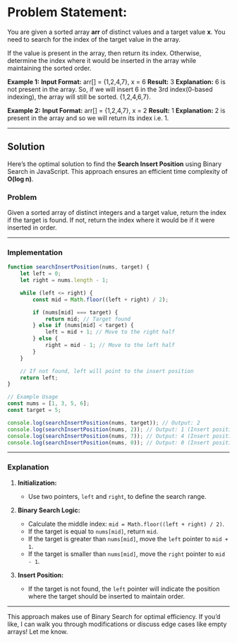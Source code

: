 # **Problem Statement:** 
You are given a sorted array **arr** of distinct values and a target value **x**. You need to search for the index of the target value in the array.

If the value is present in the array, then return its index. Otherwise, determine the index where it would be inserted in the array while maintaining the sorted order.

**Example 1:**
**Input Format:** arr[] = {1,2,4,7}, x = 6
**Result:** 3
**Explanation:** 6 is not present in the array. So, if we will insert 6 in the 3rd index(0-based indexing), the array will still be sorted. {1,2,4,6,7}.

**Example 2:**
**Input Format:** arr[] = {1,2,4,7}, x = 2
**Result:** 1
**Explanation:** 2 is present in the array and so we will return its index i.e. 1.

---
## Solution

Here’s the optimal solution to find the **Search Insert Position** using Binary Search in JavaScript. This approach ensures an efficient time complexity of **O(log n)**.

### Problem
Given a sorted array of distinct integers and a target value, return the index if the target is found. If not, return the index where it would be if it were inserted in order.

---

### Implementation
```javascript
function searchInsertPosition(nums, target) {
    let left = 0;
    let right = nums.length - 1;

    while (left <= right) {
        const mid = Math.floor((left + right) / 2);

        if (nums[mid] === target) {
            return mid; // Target found
        } else if (nums[mid] < target) {
            left = mid + 1; // Move to the right half
        } else {
            right = mid - 1; // Move to the left half
        }
    }

    // If not found, left will point to the insert position
    return left;
}

// Example Usage
const nums = [1, 3, 5, 6];
const target = 5;

console.log(searchInsertPosition(nums, target)); // Output: 2
console.log(searchInsertPosition(nums, 2)); // Output: 1 (Insert position)
console.log(searchInsertPosition(nums, 7)); // Output: 4 (Insert position)
console.log(searchInsertPosition(nums, 0)); // Output: 0 (Insert position)
```

---

### Explanation
1. **Initialization:**
   - Use two pointers, `left` and `right`, to define the search range.

2. **Binary Search Logic:**
   - Calculate the middle index: `mid = Math.floor((left + right) / 2)`.
   - If the target is equal to `nums[mid]`, return `mid`.
   - If the target is greater than `nums[mid]`, move the `left` pointer to `mid + 1`.
   - If the target is smaller than `nums[mid]`, move the `right` pointer to `mid - 1`.

3. **Insert Position:**
   - If the target is not found, the `left` pointer will indicate the position where the target should be inserted to maintain order.

---

This approach makes use of Binary Search for optimal efficiency. If you’d like, I can walk you through modifications or discuss edge cases like empty arrays! Let me know.
